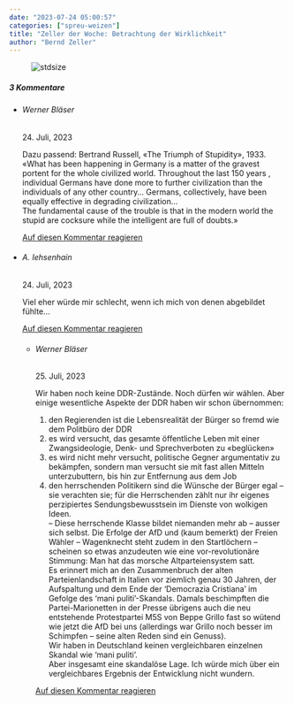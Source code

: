 ```yaml
---
date: "2023-07-24 05:00:57"
categories: ["spreu-weizen"]
title: "Zeller der Woche: Betrachtung der Wirklichkeit"
author: "Bernd Zeller"
---
```



<figure>
<img src="https://www.publicomag.com/wp-content/uploads/2023/07/Betrachtung-der-Wirklichkeit.jpg" alt=stdsize>
</figure>


<!--more-->
<h5 class="comments-h">
3 Kommentare </h5>
<ul class="commentlist">
<li class="comment even thread-even depth-1 clearfix" id="li-comment-119899">
<h6 class="author">Werner Bläser</h6> <span class="date">24. Juli, 2023</span>



Dazu passend: Bertrand Russell, «The Triumph of Stupidity», 1933.<br>
«What has been happening in Germany is a matter of the gravest portent for the whole civilized world. Throughout the last 150 years , individual Germans have done more to further civilization than the individuals of any other country&#8230; Germans, collectively, have been equally effective in degrading civilization&#8230;<br>
The fundamental cause of the trouble is that in the modern world the stupid are cocksure while the intelligent are full of doubts.»

<a rel="nofollow" class="comment-reply-link" href="#comment-119899" data-commentid="119899" data-postid="17554" data-belowelement="comment-119899" data-respondelement="respond" data-replyto="Antworte auf Werner Bläser" aria-label="Antworte auf Werner Bläser">Auf diesen Kommentar reagieren</a> 


</li>
<li class="comment odd alt thread-odd thread-alt depth-1 clearfix" id="li-comment-119900">
<h6 class="author">A. Iehsenhain</h6> <span class="date">24. Juli, 2023</span>



Viel eher würde mir schlecht, wenn ich mich von denen abgebildet fühlte&#8230;

<a rel="nofollow" class="comment-reply-link" href="#comment-119900" data-commentid="119900" data-postid="17554" data-belowelement="comment-119900" data-respondelement="respond" data-replyto="Antworte auf A. Iehsenhain" aria-label="Antworte auf A. Iehsenhain">Auf diesen Kommentar reagieren</a> 


<ul class="children">
<li class="comment even depth-2 clearfix" id="li-comment-119901">
<h6 class="author">Werner Bläser</h6> <span class="date">25. Juli, 2023</span>



Wir haben noch keine DDR-Zustände. Noch dürfen wir wählen. Aber einige wesentliche Aspekte der DDR haben wir schon übernommen:<br>
1. den Regierenden ist die Lebensrealität der Bürger so fremd wie dem Politbüro der DDR<br>
2. es wird versucht, das gesamte öffentliche Leben mit einer Zwangsideologie, Denk- und Sprechverboten zu «beglücken»<br>
3. es wird nicht mehr versucht, politische Gegner argumentativ zu bekämpfen, sondern man versucht sie mit fast allen Mitteln unterzubuttern, bis hin zur Entfernung aus dem Job<br>
4. den herrschenden Politikern sind die Wünsche der Bürger egal &#8211; sie verachten sie; für die Herrschenden zählt nur ihr eigenes perzipiertes Sendungsbewusstsein im Dienste von wolkigen Ideen.<br>
&#8211; Diese herrschende Klasse bildet niemanden mehr ab &#8211; ausser sich selbst. Die Erfolge der AfD und (kaum bemerkt) der Freien Wähler &#8211; Wagenknecht steht zudem in den Startlöchern &#8211; scheinen so etwas anzudeuten wie eine vor-revolutionäre Stimmung: Man hat das morsche Altparteiensystem satt.<br>
Es erinnert mich an den Zusammenbruch der alten Parteienlandschaft in Italien vor ziemlich genau 30 Jahren, der Aufspaltung und dem Ende der &#8216;Democrazia Cristiana&#8217; im Gefolge des &#8216;mani puliti&#8217;-Skandals. Damals beschimpften die Partei-Marionetten in der Presse übrigens auch die neu entstehende Protestpartei M5S von Beppe Grillo fast so wütend wie jetzt die AfD bei uns (allerdings war Grillo noch besser im Schimpfen &#8211; seine alten Reden sind ein Genuss).<br>
Wir haben in Deutschland keinen vergleichbaren einzelnen Skandal wie &#8216;mani puliti&#8217;.<br>
Aber insgesamt eine skandalöse Lage. Ich würde mich über ein vergleichbares Ergebnis der Entwicklung nicht wundern.

<a rel="nofollow" class="comment-reply-link" href="#comment-119901" data-commentid="119901" data-postid="17554" data-belowelement="comment-119901" data-respondelement="respond" data-replyto="Antworte auf Werner Bläser" aria-label="Antworte auf Werner Bläser">Auf diesen Kommentar reagieren</a> 


</li>
</ul>
</li>
</ul>

